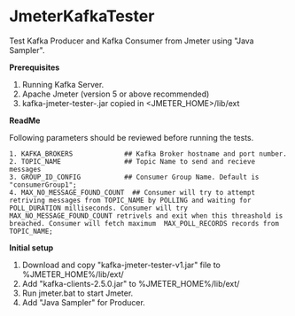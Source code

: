 # JmeterKafkaTester
Test Kafka Producer and Kafka Consumer from Jmeter using "Java Sampler".

<b>Prerequisites</b>
1. Running Kafka Server.
2. Apache Jmeter (version 5 or above recommended)
3. kafka-jmeter-tester-<version>.jar copied in <JMETER_HOME>/lib/ext

<b>ReadMe</b>

Following parameters should be reviewed before running the tests.

	1. KAFKA_BROKERS             ## Kafka Broker hostname and port number.    
	2. TOPIC_NAME                ## Topic Name to send and recieve messages
    3. GROUP_ID_CONFIG           ## Consumer Group Name. Default is "consumerGroup1";
	4. MAX_NO_MESSAGE_FOUND_COUNT  ## Consumer will try to attempt retriving messages from TOPIC_NAME by POLLING and waiting for   POLL_DURATION milliseconds. Consumer will try MAX_NO_MESSAGE_FOUND_COUNT retrivels and exit when this threashold is breached. Consumer will fetch maximum  MAX_POLL_RECORDS records from TOPIC_NAME;
	
<b>Initial setup</b>  

1. Download and copy "kafka-jmeter-tester-v1.jar" file to %JMETER_HOME%/lib/ext/
2. Add "kafka-clients-2.5.0.jar" to %JMETER_HOME%/lib/ext/
3. Run jmeter.bat to start Jmeter.
4. Add "Java Sampler" for Producer. 

